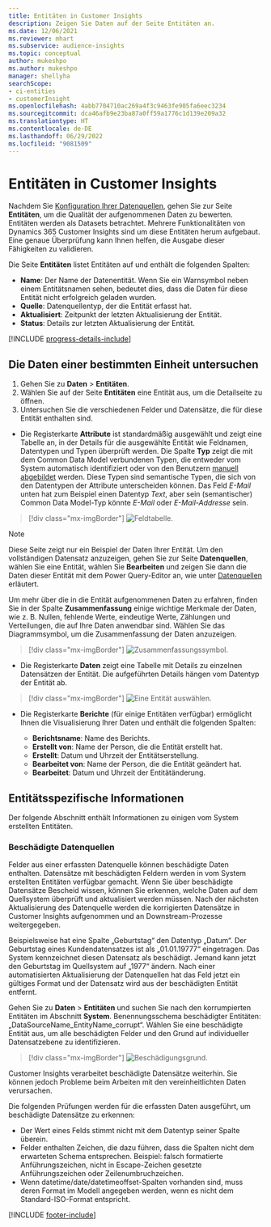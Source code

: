 ```yaml
---
title: Entitäten in Customer Insights
description: Zeigen Sie Daten auf der Seite Entitäten an.
ms.date: 12/06/2021
ms.reviewer: mhart
ms.subservice: audience-insights
ms.topic: conceptual
author: mukeshpo
ms.author: mukeshpo
manager: shellyha
searchScope:
- ci-entities
- customerInsight
ms.openlocfilehash: 4abb7704710ac269a4f3c9463fe905fa6eec3234
ms.sourcegitcommit: dca46afb9e23ba87a0ff59a1776c1d139e209a32
ms.translationtype: HT
ms.contentlocale: de-DE
ms.lasthandoff: 06/29/2022
ms.locfileid: "9081509"
---
```

# <a name="entities-in-customer-insights"></a>Entitäten in Customer Insights

Nachdem Sie [Konfiguration Ihrer Datenquellen](data-sources.md), gehen Sie zur Seite **Entitäten**, um die Qualität der aufgenommenen Daten zu bewerten. Entitäten werden als Datasets betrachtet. Mehrere Funktionalitäten von Dynamics 365 Customer Insights sind um diese Entitäten herum aufgebaut. Eine genaue Überprüfung kann Ihnen helfen, die Ausgabe dieser Fähigkeiten zu validieren.

Die Seite **Entitäten** listet Entitäten auf und enthält die folgenden Spalten:

- **Name**: Der Name der Datenentität. Wenn Sie ein Warnsymbol neben einem Entitätsnamen sehen, bedeutet dies, dass die Daten für diese Entität nicht erfolgreich geladen wurden.
- **Quelle**: Datenquellentyp, der die Entität erfasst hat.
- **Aktualisiert**: Zeitpunkt der letzten Aktualisierung der Entität.
- **Status**: Details zur letzten Aktualisierung der Entität.

[!INCLUDE [progress-details-include](includes/progress-details-pane.md)]

## <a name="explore-a-specific-entitys-data"></a>Die Daten einer bestimmten Einheit untersuchen

1. Gehen Sie zu **Daten** > **Entitäten**.
1. Wählen Sie auf der Seite **Entitäten** eine Entität aus, um die Detailseite zu öffnen.  
1. Untersuchen Sie die verschiedenen Felder und Datensätze, die für diese Entität enthalten sind.

- Die Registerkarte **Attribute** ist standardmäßig ausgewählt und zeigt eine Tabelle an, in der Details für die ausgewählte Entität wie Feldnamen, Datentypen und Typen überprüft werden. Die Spalte **Typ** zeigt die mit dem Common Data Model verbundenen Typen, die entweder vom System automatisch identifiziert oder von den Benutzern [manuell abgebildet](map-entities.md) werden. Diese Typen sind semantische Typen, die sich von den Datentypen der Attribute unterscheiden können. Das Feld *E-Mail* unten hat zum Beispiel einen Datentyp *Text*, aber sein (semantischer) Common Data Model-Typ könnte *E-Mail* oder *E-Mail-Addresse* sein.

> [!div class="mx-imgBorder"]
> ![Feldtabelle.](media/data-manager-entities-fields.PNG "Tabelle Felder")

> [!NOTE]
> Diese Seite zeigt nur ein Beispiel der Daten Ihrer Entität. Um den vollständigen Datensatz anzuzeigen, gehen Sie zur Seite **Datenquellen**, wählen Sie eine Entität, wählen Sie **Bearbeiten** und zeigen Sie dann die Daten dieser Entität mit dem Power Query-Editor an, wie unter [Datenquellen](data-sources.md) erläutert.

Um mehr über die in die Entität aufgenommenen Daten zu erfahren, finden Sie in der Spalte **Zusammenfassung** einige wichtige Merkmale der Daten, wie z. B. Nullen, fehlende Werte, eindeutige Werte, Zählungen und Verteilungen, die auf Ihre Daten anwendbar sind. Wählen Sie das Diagrammsymbol, um die Zusammenfassung der Daten anzuzeigen.

> [!div class="mx-imgBorder"]
> ![Zusammenfassungssymbol.](media/data-manager-entities-summary.png "Daten-Zusammenfassungstabelle")

- Die Registerkarte **Daten** zeigt eine Tabelle mit Details zu einzelnen Datensätzen der Entität. Die aufgeführten Details hängen vom Datentyp der Entität ab.

> [!div class="mx-imgBorder"]
> ![Eine Entität auswählen.](media/data-manager-entities-data.png "Eine Entität auswählen")

- Die Registerkarte **Berichte** (für einige Entitäten verfügbar) ermöglicht Ihnen die Visualisierung Ihrer Daten und enthält die folgenden Spalten:

  - **Berichtsname**: Name des Berichts.
  - **Erstellt von**: Name der Person, die die Entität erstellt hat.
  - **Erstellt**: Datum und Uhrzeit der Entitätserstellung.
  - **Bearbeitet von**: Name der Person, die die Entität geändert hat.
  - **Bearbeitet**: Datum und Uhrzeit der Entitätänderung. 

## <a name="entity-specific-information"></a>Entitätsspezifische Informationen

Der folgende Abschnitt enthält Informationen zu einigen vom System erstellten Entitäten.

### <a name="corrupted-data-sources"></a>Beschädigte Datenquellen

Felder aus einer erfassten Datenquelle können beschädigte Daten enthalten. Datensätze mit beschädigten Feldern werden in vom System erstellten Entitäten verfügbar gemacht. Wenn Sie über beschädigte Datensätze Bescheid wissen, können Sie erkennen, welche Daten auf dem Quellsystem überprüft und aktualisiert werden müssen. Nach der nächsten Aktualisierung des Datenquelle werden die korrigierten Datensätze in Customer Insights aufgenommen und an Downstream-Prozesse weitergegeben. 

Beispielsweise hat eine Spalte „Geburtstag“ den Datentyp „Datum“. Der Geburtstag eines Kundendatensatzes ist als „01.01.19777“ eingetragen. Das System kennzeichnet diesen Datensatz als beschädigt. Jemand kann jetzt den Geburtstag im Quellsystem auf „1977“ ändern. Nach einer automatisierten Aktualisierung der Datenquellen hat das Feld jetzt ein gültiges Format und der Datensatz wird aus der beschädigten Entität entfernt. 

Gehen Sie zu **Daten** > **Entitäten** und suchen Sie nach den korrumpierten Entitäten im Abschnitt **System**. Benennungsschema beschädigter Entitäten: „DataSourceName_EntityName_corrupt“. Wählen Sie eine beschädigte Entität aus, um alle beschädigten Felder und den Grund auf individueller Datensatzebene zu identifizieren.
> [!div class="mx-imgBorder"]
> ![Beschädigungsgrund.](media/corruption-reason.png "Beschädigungsgrund")

Customer Insights verarbeitet beschädigte Datensätze weiterhin. Sie können jedoch Probleme beim Arbeiten mit den vereinheitlichten Daten verursachen.

Die folgenden Prüfungen werden für die erfassten Daten ausgeführt, um beschädigte Datensätze zu erkennen: 

- Der Wert eines Felds stimmt nicht mit dem Datentyp seiner Spalte überein.
- Felder enthalten Zeichen, die dazu führen, dass die Spalten nicht dem erwarteten Schema entsprechen. Beispiel: falsch formatierte Anführungszeichen, nicht in Escape-Zeichen gesetzte Anführungszeichen oder Zeilenumbruchzeichen.
- Wenn datetime/date/datetimeoffset-Spalten vorhanden sind, muss deren Format im Modell angegeben werden, wenn es nicht dem Standard-ISO-Format entspricht.


[!INCLUDE [footer-include](includes/footer-banner.md)]

